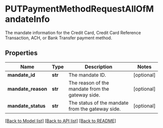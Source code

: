 # PUTPaymentMethodRequestAllOfMandateInfo

The mandate information for the Credit Card, Credit Card Reference Transaction, ACH, or Bank Transfer payment method. 
## Properties
Name | Type | Description | Notes
------------ | ------------- | ------------- | -------------
**mandate_id** | **str** | The mandate ID.  | [optional] 
**mandate_reason** | **str** | The reason of the mandate from the gateway side.  | [optional] 
**mandate_status** | **str** | The status of the mandate from the gateway side.  | [optional] 

[[Back to Model list]](../README.md#documentation-for-models) [[Back to API list]](../README.md#documentation-for-api-endpoints) [[Back to README]](../README.md)


